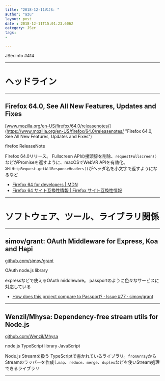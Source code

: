 ```yaml
---
title: "2018-12-11のJS: "
author: "azu"
layout: post
date : 2018-12-11T15:01:23.606Z
category: JSer
tags:
-

---
```


JSer.info #414

----

<h1 class="site-genre">ヘッドライン</h1>

----

## Firefox 64.0, See All New Features, Updates and Fixes
[www.mozilla.org/en-US/firefox/64.0/releasenotes/](https://www.mozilla.org/en-US/firefox/64.0/releasenotes/ "Firefox 64.0, See All New Features, Updates and Fixes")
<p class="jser-tags jser-tag-icon"><span class="jser-tag">firefox</span> <span class="jser-tag">ReleaseNote</span></p>

Firefox 64.0リリース。
Fullscreen APIの接頭辞を削除、`requestFullscreen()`などがPromiseを返すように、macOSでWebVR APIを有効化。
`XMLHttpRequest.getAllResponseHeaders()`がヘッダ名を小文字で返すようになるなど

- [Firefox 64 for developers | MDN](https://developer.mozilla.org/ja/docs/Mozilla/Firefox/Releases/64 "Firefox 64 for developers | MDN")
- [Firefox 64 サイト互換性情報 | Firefox サイト互換性情報](https://www.fxsitecompat.com/ja/versions/64/ "Firefox 64 サイト互換性情報 | Firefox サイト互換性情報")

----
<h1 class="site-genre">ソフトウェア、ツール、ライブラリ関係</h1>

----

## simov/grant: OAuth Middleware for Express, Koa and Hapi
[github.com/simov/grant](https://github.com/simov/grant "simov/grant: OAuth Middleware for Express, Koa and Hapi")
<p class="jser-tags jser-tag-icon"><span class="jser-tag">OAuth</span> <span class="jser-tag">node.js</span> <span class="jser-tag">library</span></p>

expressなどで使えるOAuth middleware。
passportのように色々なサービスに対応している

- [How does this project compare to Passport? · Issue #77 · simov/grant](https://github.com/simov/grant/issues/77 "How does this project compare to Passport? · Issue #77 · simov/grant")

----

## Wenzil/Mhysa: Dependency-free stream utils for Node.js
[github.com/Wenzil/Mhysa](https://github.com/Wenzil/Mhysa "Wenzil/Mhysa: Dependency-free stream utils for Node.js")
<p class="jser-tags jser-tag-icon"><span class="jser-tag">node.js</span> <span class="jser-tag">TypeScript</span> <span class="jser-tag">library</span> <span class="jser-tag">JavaScript</span></p>

Node.js Streamを扱う
TypeScriptで書かれているライブラリ。`fromArray`からStreamのラッパーを作成し`map`、`reduce`、`merge`、`duplex`などを使いStream処理できるライブラリ


----
